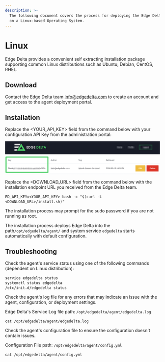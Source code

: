 ```yaml
---
description: >-
  The following document covers the process for deploying the Edge Delta service
  on a Linux-based Operating System.
---
```


# Linux

Edge Delta provides a convenient self extracting installation package supporting common Linux distributions such as Ubuntu, Debian, CentOS, RHEL. 

## Download

Contact the Edge Delta team [info@edgedelta.com](mailto:info@edgedelta.com) to create an account and get access to the agent deployment portal. 

## Installation

Replace the &lt;YOUR\_API\_KEY&gt; field from the command below with your configuration API Key from the administration portal: 

![](../.gitbook/assets/screen-shot-2020-03-31-at-1.16.15-pm.png)

Replace the &lt;DOWNLOAD\_URL&gt; field from the command below with the installation endpoint URL you received from the Edge Delta team.

```text
ED_API_KEY=<YOUR_API_KEY> bash -c "$(curl -L <DOWNLOAD_URL>/install.sh)"
```

The installation process may prompt for the sudo password if you are not running as root. 

The installation process deploys Edge Delta into the path`/opt/edgedelta/agent/` and system service `edgedelta` starts automatically with default configuration.

## Troubleshooting

Check the agent's service status using one of the following commands \(dependent on Linux distribution\):

```text
service edgedelta status
systemctl status edgedelta
/etc/init.d/edgedelta status
```

Check the agent's log file for any errors that may indicate an issue with the agent, configuration, or deployment settings.  
  
Edge Delta's Service Log file path: `/opt/edgedelta/agent/edgedelta.log`

```
cat /opt/edgedelta/agent/edgedelta.log
```

Check the agent's configuration file to ensure the configuration doesn't contain issues.

Configuration File path: `/opt/edgedelta/agent/config.yml`

```
cat /opt/edgedelta/agent/config.yml
```



